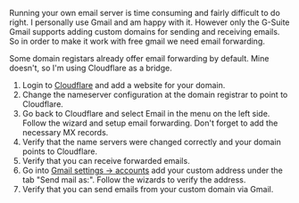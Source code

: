 Running your own email server is time consuming and fairly difficult to do right. I personally use Gmail and am happy with it. However only the G-Suite Gmail supports adding custom domains for sending and receiving emails. So in order to make it work with free gmail we need email forwarding.

Some domain registars already offer email forwarding by default. Mine doesn't, so I'm using Cloudflare as a bridge.

1. Login to [Cloudflare](https://dash.cloudflare.com/) and add a website for your domain.
2. Change the nameserver configuration at the domain registrar to point to Cloudflare.
3. Go back to Cloudflare and select Email in the menu on the left side. Follow the wizard and setup email forwarding. Don't forget to add the necessary MX records.
4. Verify that the name servers were changed correctly and your domain points to Cloudflare.
5. Verify that you can receive forwarded emails.
6. Go into [Gmail settings -> accounts](https://mail.google.com/mail/u/0/#settings/accounts) add your custom address under the tab "Send mail as:". Follow the wizards to verify the address.
7. Verify that you can send emails from your custom domain via Gmail.&#x20;
